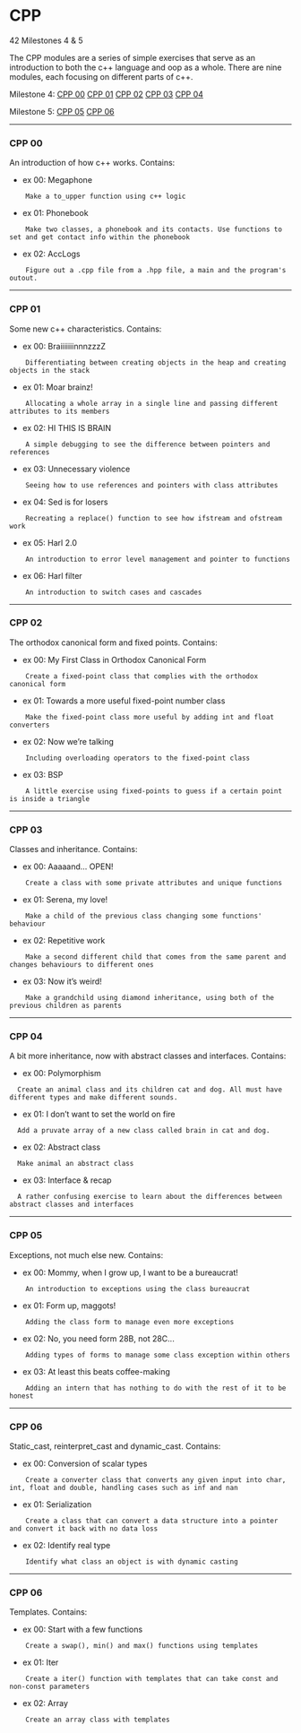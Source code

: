 # CPP
42 Milestones 4 &amp; 5


The CPP modules are a series of simple exercises that serve as an introduction to both the c++ language and oop as a whole. There are nine modules, each focusing on different parts of c++.

Milestone 4: [CPP 00](#cpp-00)   [CPP 01](#cpp-01)   [CPP 02](#cpp-02)   [CPP 03](#cpp-03)   [CPP 04](#cpp-04)

Milestone 5: [CPP 05](#cpp-05)   [CPP 06](#cpp-06)

---

### CPP 00
An introduction of how c++ works. Contains:
- ex 00: Megaphone
```
	Make a to_upper function using c++ logic
```
- ex 01: Phonebook
```
	Make two classes, a phonebook and its contacts. Use functions to set and get contact info within the phonebook
```
- ex 02: AccLogs
```
	Figure out a .cpp file from a .hpp file, a main and the program's outout.
```

---

### CPP 01
Some new c++ characteristics. Contains:
- ex 00: BraiiiiiiinnnzzzZ
```
	Differentiating between creating objects in the heap and creating objects in the stack
```
- ex 01: Moar brainz!
```
	Allocating a whole array in a single line and passing different attributes to its members
```
- ex 02: HI THIS IS BRAIN
```
	A simple debugging to see the difference between pointers and references
```
- ex 03: Unnecessary violence
```
	Seeing how to use references and pointers with class attributes
```
- ex 04: Sed is for losers
```
	Recreating a replace() function to see how ifstream and ofstream work
```
- ex 05: Harl 2.0
```
	An introduction to error level management and pointer to functions	
```
- ex 06: Harl filter
```
	An introduction to switch cases and cascades
```

---

### CPP 02
The orthodox canonical form and fixed points. Contains:
- ex 00: My First Class in Orthodox Canonical Form
```
	Create a fixed-point class that complies with the orthodox canonical form
```
- ex 01: Towards a more useful fixed-point number class
```
	Make the fixed-point class more useful by adding int and float converters
```
- ex 02: Now we’re talking
```
	Including overloading operators to the fixed-point class
```
- ex 03: BSP
```
	A little exercise using fixed-points to guess if a certain point is inside a triangle
```

---

### CPP 03
Classes and inheritance. Contains:
- ex 00: Aaaaand... OPEN!
```
	Create a class with some private attributes and unique functions
```
- ex 01: Serena, my love!
```
	Make a child of the previous class changing some functions' behaviour
```
- ex 02:  Repetitive work
```
	Make a second different child that comes from the same parent and changes behaviours to different ones
```
- ex 03: Now it’s weird!
```
	Make a grandchild using diamond inheritance, using both of the previous children as parents
```

---

### CPP 04
A bit more inheritance, now with abstract classes and interfaces. Contains:
- ex 00: Polymorphism
```
  Create an animal class and its children cat and dog. All must have different types and make different sounds.
```
- ex 01:  I don’t want to set the world on fire
```
  Add a pruvate array of a new class called brain in cat and dog.
```
- ex 02: Abstract class
```
  Make animal an abstract class  
```
- ex 03: Interface & recap
```
  A rather confusing exercise to learn about the differences between abstract classes and interfaces
```

---

### CPP 05
Exceptions, not much else new. Contains:
- ex 00: Mommy, when I grow up, I want to be a bureaucrat!
```
	An introduction to exceptions using the class bureaucrat
```
- ex 01: Form up, maggots!
```
	Adding the class form to manage even more exceptions
```
- ex 02: No, you need form 28B, not 28C...
```
	Adding types of forms to manage some class exception within others
```
- ex 03: At least this beats coffee-making
```
	Adding an intern that has nothing to do with the rest of it to be honest
```

---

### CPP 06
Static_cast, reinterpret_cast and dynamic_cast. Contains:
- ex 00: Conversion of scalar types
```
	Create a converter class that converts any given input into char, int, float and double, handling cases such as inf and nan
```
- ex 01: Serialization
```
	Create a class that can convert a data structure into a pointer and convert it back with no data loss
```
- ex 02: Identify real type
```
	Identify what class an object is with dynamic casting
```

---

### CPP 06
Templates. Contains:
- ex 00: Start with a few functions
```
	Create a swap(), min() and max() functions using templates
```
- ex 01: Iter
```
	Create a iter() function with templates that can take const and non-const parameters
```
- ex 02: Array
```
	Create an array class with templates

